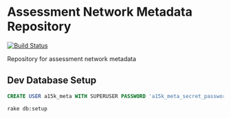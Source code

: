 # Assessment Network Metadata Repository

[![Build Status](https://travis-ci.org/a15k/metadata-repository.svg?branch=master)](https://travis-ci.org/a15k/metadata-repository)

Repository for assessment network metadata

## Dev Database Setup
```sql
CREATE USER a15k_meta WITH SUPERUSER PASSWORD 'a15k_meta_secret_password';
```

```sh
rake db:setup
```
